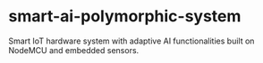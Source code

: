 # smart-ai-polymorphic-system
Smart IoT hardware system with adaptive AI functionalities built on NodeMCU and embedded sensors.
